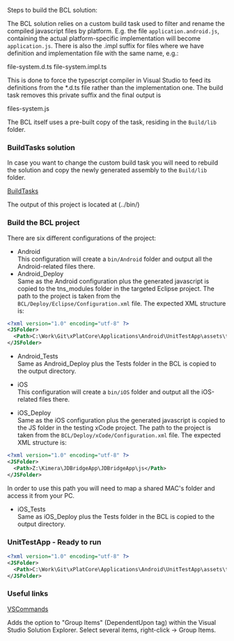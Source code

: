 ﻿Steps to build the BCL solution:

The BCL solution relies on a custom build task used to filter and rename the compiled javascript files by platform. 
E.g. the file `application.android.js`, containing the actual platform-specific implementation will become `application.js`.
There is also the .impl suffix for files where we have definition and implementation file with the same name, e.g.:

file-system.d.ts
file-system.impl.ts

This is done to force the typescript compiler in Visual Studio to feed its definitions from the *.d.ts file rather than the implementation one.
The build task removes this private suffix and the final output is

files-system.js

The BCL itself uses a pre-built copy of the task, residing in the `Build/lib` folder.

### BuildTasks solution 

In case you want to change the custom build task you will need to rebuild the solution and copy the newly generated assembly to the `Build/lib` folder.

[BuildTasks](https://github.com/telerik/xPlatCore/tree/master/Build/Tasks)

The output of this project is located at (../bin/)

### Build the BCL project

There are six different configurations of the project:

- Android <br/>
   This configuration will create a `bin/Android` folder and output all the Android-related files there.
- Android_Deploy <br/>
   Same as the Android configuration plus the generated javascript is copied to the tns_modules folder in the targeted Eclipse project.
   The path to the project is taken from the `BCL/Deploy/Eclipse/Configuration.xml` file. The expected XML structure is:

```xml
<?xml version="1.0" encoding="utf-8" ?>
<JSFolder>
  <Path>C:\Work\Git\xPlatCore\Applications\Android\UnitTestApp\assets\tns_modules</Path>
</JSFolder>
```

- Android_Tests <br/>
   Same as Android_Deploy plus the Tests folder in the BCL is copied to the output directory.

- iOS <br/>
   This configuration will create a `bin/iOS` folder and output all the iOS-related files there.

- iOS_Deploy <br/>
   Same as the iOS configuration plus the generated javascript is copied to the JS folder in the testing xCode project. 
   The path to the project is taken from the `BCL/Deploy/xCode/Configuration.xml` file. The expected XML structure is:

```xml
<?xml version="1.0" encoding="utf-8" ?>
<JSFolder>
  <Path>Z:\Kimera\JDBridgeApp\JDBridgeApp\js</Path>
</JSFolder>
```
   In order to use this path you will need to map a shared MAC's folder and access it from your PC.

- iOS_Tests <br/> 
   Same as iOS_Deploy plus the Tests folder in the BCL is copied to the output directory.   
   
### UnitTestApp - Ready to run
```xml
<?xml version="1.0" encoding="utf-8" ?>
<JSFolder>
  <Path>C:\Work\Git\xPlatCore\Applications\Android\UnitTestApp\assets\tns_modules</Path>
</JSFolder> 
```

### Useful links

[VSCommands](http://vscommands.squaredinfinity.com/)

Adds the option to "Group Items" (DependentUpon tag) within the Visual Studio Solution Explorer. Select several items, right-click -> Group Items.

